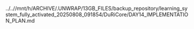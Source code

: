 ../..//mnt/h/ARCHIVE/.UNWRAP/13GB_FILES/backup_repository/learning_system_fully_activated_20250808_091854/DuRiCore/DAY14_IMPLEMENTATION_PLAN.md